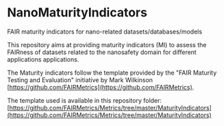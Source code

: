 # NanoMaturityIndicators
FAIR maturity indicators for nano-related datasets/databases/models

This repository aims at providing maturity indicators (MI) to assess the FAIRness of datasets related to the nanosafety domain for different applications applications.

The Maturity indicators follow the template provided by the "FAIR Maturity Testing and Evaluation" initiative by Mark Wilkinson [https://github.com/FAIRMetrics](https://github.com/FAIRMetrics). 

The template used is available in this repository folder: [https://github.com/FAIRMetrics/Metrics/tree/master/MaturityIndicators](https://github.com/FAIRMetrics/Metrics/tree/master/MaturityIndicators)

